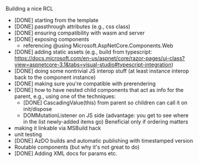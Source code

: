 Building a nice RCL

 - [DONE] starting from the template
 - [DONE] passthrough attributes (e.g., css class)
 - [DONE] ensuring compatibility with wasm and server
 - [DONE] exposing components
   - referencing @using Microsoft.AspNetCore.Components.Web
 - [DONE] adding static assets (e.g., build from typescript: https://docs.microsoft.com/en-us/aspnet/core/razor-pages/ui-class?view=aspnetcore-3.1&tabs=visual-studio#typescript-integration)
 - [DONE] doing some nontrivial JS interop stuff
   (at least instance interop back to the component instance)
 - [DONE] making sure you're compatible with prerendering
 - [DONE] how to have nested child components that act as info for the parent, e.g.,
   <Map> <Marker /> <Marker /> </Map>
   using one of the techniques:
    - [DONE] CascadingValue(this) from parent so children can call it on init/dispose
    - DOMMutationListener on JS side (advantage: you get to see where in the list newly-added items go)
      Beneficial only if ordering matters
 - making it linkable via MSBuild hack
 - unit testing
 - [DONE] AzDO builds and automatic publishing with timestamped version
 - Routable components (but why it's not great to do)
 - [DONE] Adding XML docs for params etc.
